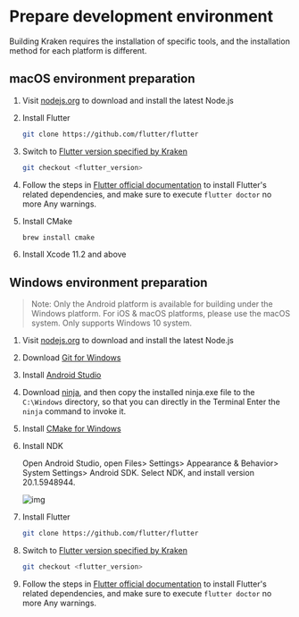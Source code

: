 # Prepare development environment

Building Kraken requires the installation of specific tools, and the installation method for each platform is different.

## macOS environment preparation

1. Visit [nodejs.org](https://nodejs.org/en/) to download and install the latest Node.js

2. Install Flutter

   ```bash
   git clone https://github.com/flutter/flutter
   ```

3. Switch to [Flutter version specified by Kraken](https://github.com/openkraken/kraken/blob/main/kraken/pubspec.yaml#L8)

   ```bash
   git checkout <flutter_version>
   ```

4. Follow the steps in [Flutter official documentation](https://flutter.dev/docs/get-started/install/macos#update-your-path) to install Flutter's related dependencies, and make sure to execute `flutter doctor` no more Any warnings.

5. Install CMake

   ```bash
   brew install cmake
   ```

6. Install Xcode 11.2 and above

## Windows environment preparation

> Note: Only the Android platform is available for building under the Windows platform. For iOS & macOS platforms, please use the macOS system.
> Only supports Windows 10 system.

1. Visit [nodejs.org](https://nodejs.org/en/) to download and install the latest Node.js

2. Download [Git for Windows](https://git-scm.com/download/win)

3. Install [Android Studio](https://developer.android.com/studio)

4. Download [ninja](https://github.com/ninja-build/ninja/releases), and then copy the installed ninja.exe file to the `C:\Windows` directory, so that you can directly in the Terminal Enter the `ninja` command to invoke it.

5. Install [CMake for Windows](https://cmake.org/download/)

6. Install NDK

   Open Android Studio, open Files> Settings> Appearance & Behavior> System Settings> Android SDK. Select NDK, and install version 20.1.5948944.

   ![img](https://andycall.oss-cn-beijing.aliyuncs.com/images/%7BDEC91E5D-E622-4E1F-B8D3-AD39A3C7D1A0%7D.png.jpg)

7. Install Flutter

   ```bash
   git clone https://github.com/flutter/flutter
   ```

8. Switch to [Flutter version specified by Kraken](https://github.com/openkraken/kraken/blob/main/kraken/pubspec.yaml#L8)

   ```bash
   git checkout <flutter_version>
   ```

9. Follow the steps in [Flutter official documentation](https://flutter.dev/docs/get-started/install/windows#update-your-path) to install Flutter's related dependencies, and make sure to execute `flutter doctor` no more Any warnings.

